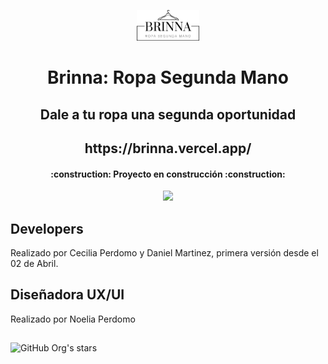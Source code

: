 <p align=center>
    <img 
        src="./public/LogoBrinnaNegro.png"
        width="20%"
    >
</p>

<h1 align="center"> Brinna: Ropa Segunda Mano </h1>
<h2 align="center"> Dale a tu ropa una segunda oportunidad </h2>
<h2 align="center"> https://brinna.vercel.app/ </h2>

<h4 align="center">
    :construction: Proyecto en construcción :construction:
</h4>

<p align="center">
   <img src="https://img.shields.io/badge/STATUS-EN%20DESAROLLO-green">
</p>


## Developers
Realizado por <a href="https://www.linkedin.com/in/cecilia-perdomo/" style="text-decoration: none; color: inherit;">Cecilia Perdomo</a> y <a href="https://www.linkedin.com/in/danieljmartinezdev/" style="text-decoration: none; color: inherit;">Daniel Martinez</a>, primera versión desde el 02 de Abril.

## Diseñadora UX/UI
Realizado por <a href="https://www.linkedin.com/in/noeliaperdomo/" style="text-decoration: none; color: inherit;">Noelia Perdomo</a>

##
![GitHub Org's stars](https://img.shields.io/github/stars/camilafernanda?style=social)